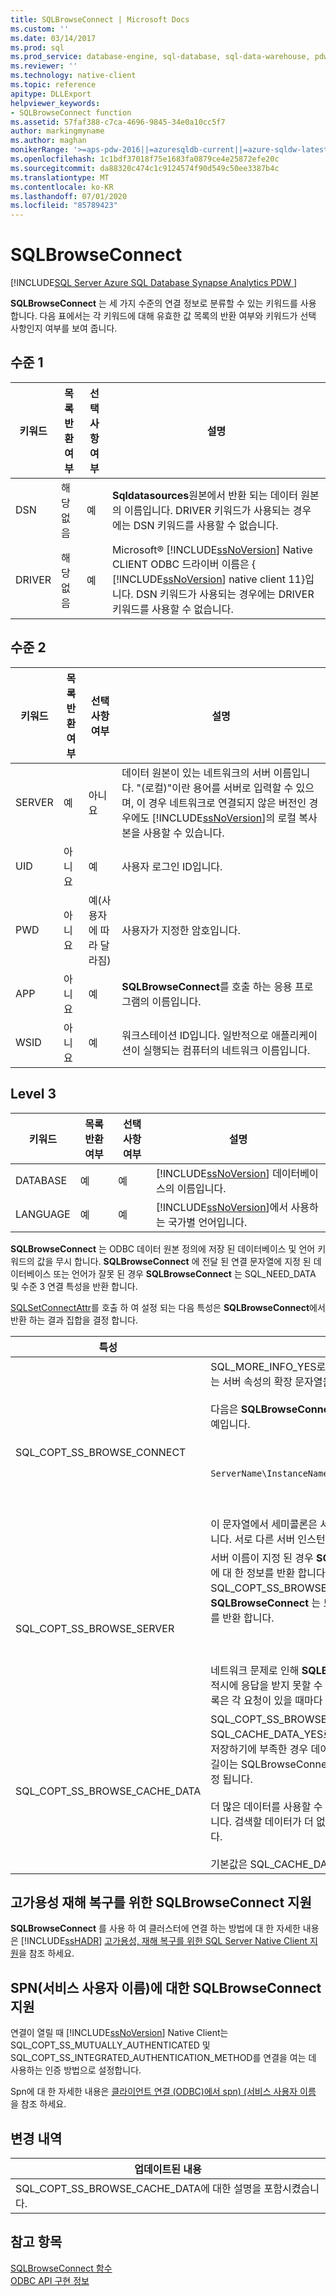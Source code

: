 ```yaml
---
title: SQLBrowseConnect | Microsoft Docs
ms.custom: ''
ms.date: 03/14/2017
ms.prod: sql
ms.prod_service: database-engine, sql-database, sql-data-warehouse, pdw
ms.reviewer: ''
ms.technology: native-client
ms.topic: reference
apitype: DLLExport
helpviewer_keywords:
- SQLBrowseConnect function
ms.assetid: 57faf388-c7ca-4696-9845-34e0a10cc5f7
author: markingmyname
ms.author: maghan
monikerRange: '>=aps-pdw-2016||=azuresqldb-current||=azure-sqldw-latest||>=sql-server-2016||=sqlallproducts-allversions||>=sql-server-linux-2017||=azuresqldb-mi-current'
ms.openlocfilehash: 1c1bdf37018f75e1683fa0879ce4e25872efe20c
ms.sourcegitcommit: da88320c474c1c9124574f90d549c50ee3387b4c
ms.translationtype: MT
ms.contentlocale: ko-KR
ms.lasthandoff: 07/01/2020
ms.locfileid: "85789423"
---
```

# <a name="sqlbrowseconnect"></a>SQLBrowseConnect
[!INCLUDE[SQL Server Azure SQL Database Synapse Analytics PDW ](../../includes/applies-to-version/sql-asdb-asdbmi-asdw-pdw.md)]

  **SQLBrowseConnect** 는 세 가지 수준의 연결 정보로 분류할 수 있는 키워드를 사용 합니다. 다음 표에서는 각 키워드에 대해 유효한 값 목록의 반환 여부와 키워드가 선택 사항인지 여부를 보여 줍니다.  
  
## <a name="level-1"></a>수준 1  
  
|키워드|목록 반환 여부|선택 사항 여부|설명|  
|-------------|--------------------|---------------|-----------------|  
|DSN|해당 없음|예|**Sqldatasources**원본에서 반환 되는 데이터 원본의 이름입니다. DRIVER 키워드가 사용되는 경우에는 DSN 키워드를 사용할 수 없습니다.|  
|DRIVER|해당 없음|예|Microsoft® [!INCLUDE[ssNoVersion](../../includes/ssnoversion-md.md)] Native CLIENT ODBC 드라이버 이름은 { [!INCLUDE[ssNoVersion](../../includes/ssnoversion-md.md)] native client 11}입니다. DSN 키워드가 사용되는 경우에는 DRIVER 키워드를 사용할 수 없습니다.|  
  
## <a name="level-2"></a>수준 2  
  
|키워드|목록 반환 여부|선택 사항 여부|설명|  
|-------------|--------------------|---------------|-----------------|  
|SERVER|예|아니요|데이터 원본이 있는 네트워크의 서버 이름입니다. "(로컬)"이란 용어를 서버로 입력할 수 있으며, 이 경우 네트워크로 연결되지 않은 버전인 경우에도 [!INCLUDE[ssNoVersion](../../includes/ssnoversion-md.md)]의 로컬 복사본을 사용할 수 있습니다.|  
|UID|아니요|예|사용자 로그인 ID입니다.|  
|PWD|아니요|예(사용자에 따라 달라짐)|사용자가 지정한 암호입니다.|  
|APP|아니요|예|**SQLBrowseConnect**를 호출 하는 응용 프로그램의 이름입니다.|  
|WSID|아니요|예|워크스테이션 ID입니다. 일반적으로 애플리케이션이 실행되는 컴퓨터의 네트워크 이름입니다.|  
  
## <a name="level-3"></a>Level 3  
  
|키워드|목록 반환 여부|선택 사항 여부|설명|  
|-------------|--------------------|---------------|-----------------|  
|DATABASE|예|예|[!INCLUDE[ssNoVersion](../../includes/ssnoversion-md.md)] 데이터베이스의 이름입니다.|  
|LANGUAGE|예|예|[!INCLUDE[ssNoVersion](../../includes/ssnoversion-md.md)]에서 사용하는 국가별 언어입니다.|  
  
 **SQLBrowseConnect** 는 ODBC 데이터 원본 정의에 저장 된 데이터베이스 및 언어 키워드의 값을 무시 합니다. **SQLBrowseConnect** 에 전달 된 연결 문자열에 지정 된 데이터베이스 또는 언어가 잘못 된 경우 **SQLBrowseConnect** 는 SQL_NEED_DATA 및 수준 3 연결 특성을 반환 합니다.  
  
 [SQLSetConnectAttr](../../relational-databases/native-client-odbc-api/sqlsetconnectattr.md)를 호출 하 여 설정 되는 다음 특성은 **SQLBrowseConnect**에서 반환 하는 결과 집합을 결정 합니다.  
  
|특성|설명|  
|---------------|-----------------|  
|SQL_COPT_SS_BROWSE_CONNECT|SQL_MORE_INFO_YES로 설정 된 경우 **SQLBrowseConnect** 는 서버 속성의 확장 문자열을 반환 합니다.<br /><br /> 다음은 **SQLBrowseConnect**에 의해 반환 되는 확장 문자열의 예입니다.<br /><br /> <br /><br /> `ServerName\InstanceName;Clustered:No;Version:8.00.131`<br /><br /> <br /><br /> 이 문자열에서 세미콜론은 서버에 대한 다양한 정보 부분을 구분합니다. 서로 다른 서버 인스턴스를 구분하려면 쉼표를 사용합니다.|  
|SQL_COPT_SS_BROWSE_SERVER|서버 이름이 지정 된 경우 **SQLBrowseConnect** 는 지정 된 서버에 대 한 정보를 반환 합니다. SQL_COPT_SS_BROWSE_SERVER가 NULL로 설정 된 경우 **SQLBrowseConnect** 는 도메인에 있는 모든 서버에 대 한 정보를 반환 합니다.<br /><br /> <br /><br /> 네트워크 문제로 인해 **SQLBrowseConnect** 는 모든 서버에서 적시에 응답을 받지 못할 수 있습니다. 그러므로 반환되는 서버 목록은 각 요청이 있을 때마다 다를 수 있습니다.|  
|SQL_COPT_SS_BROWSE_CACHE_DATA|SQL_COPT_SS_BROWSE_CACHE_DATA 특성이 SQL_CACHE_DATA_YES로 설정되었을 때 버퍼 길이가 결과를 저장하기에 부족한 경우 데이터를 청크로 인출할 수 있습니다. 이 길이는 SQLBrowseConnect에 대 한 BufferLength 인수에 지정 됩니다.<br /><br /> 더 많은 데이터를 사용할 수 있을 때 SQL_NEED_DATA가 반환됩니다. 검색할 데이터가 더 없는 경우 SQL_SUCCESS가 반환됩니다.<br /><br /> 기본값은 SQL_CACHE_DATA_NO입니다.|  
  
## <a name="sqlbrowseconnect-support-for-high-availability-disaster-recovery"></a>고가용성 재해 복구를 위한 SQLBrowseConnect 지원  
 **SQLBrowseConnect** 를 사용 하 여 클러스터에 연결 하는 방법에 대 한 자세한 내용은 [!INCLUDE[ssHADR](../../includes/sshadr-md.md)] [고가용성, 재해 복구를 위한 SQL Server Native Client 지원](../../relational-databases/native-client/features/sql-server-native-client-support-for-high-availability-disaster-recovery.md)을 참조 하세요.  
  
## <a name="sqlbrowseconnect-support-for-service-principal-names-spns"></a>SPN(서비스 사용자 이름)에 대한 SQLBrowseConnect 지원  
 연결이 열릴 때 [!INCLUDE[ssNoVersion](../../includes/ssnoversion-md.md)] Native Client는 SQL_COPT_SS_MUTUALLY_AUTHENTICATED 및 SQL_COPT_SS_INTEGRATED_AUTHENTICATION_METHOD를 연결을 여는 데 사용하는 인증 방법으로 설정합니다.  
  
 Spn에 대 한 자세한 내용은 [클라이언트 연결 &#40;ODBC&#41;에서 spn&#41; &#40;서비스 사용자 이름 ](../../relational-databases/native-client/odbc/service-principal-names-spns-in-client-connections-odbc.md)을 참조 하세요.  
  
## <a name="change-history"></a>변경 내역  
  
|업데이트된 내용|  
|---------------------|  
|SQL_COPT_SS_BROWSE_CACHE_DATA에 대한 설명을 포함시켰습니다.|  
  
## <a name="see-also"></a>참고 항목  
 [SQLBrowseConnect 함수](https://go.microsoft.com/fwlink/?LinkId=59329)   
 [ODBC API 구현 정보](../../relational-databases/native-client-odbc-api/odbc-api-implementation-details.md)  
  
  

